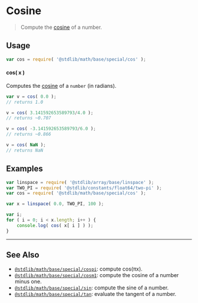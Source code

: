 <!--

@license Apache-2.0

Copyright (c) 2018 The Stdlib Authors.

Licensed under the Apache License, Version 2.0 (the "License");
you may not use this file except in compliance with the License.
You may obtain a copy of the License at

   http://www.apache.org/licenses/LICENSE-2.0

Unless required by applicable law or agreed to in writing, software
distributed under the License is distributed on an "AS IS" BASIS,
WITHOUT WARRANTIES OR CONDITIONS OF ANY KIND, either express or implied.
See the License for the specific language governing permissions and
limitations under the License.

-->

# Cosine

> Compute the [cosine][cosine] of a number.

<section class="usage">

## Usage

```javascript
var cos = require( '@stdlib/math/base/special/cos' );
```

#### cos( x )

Computes the [cosine][cosine] of a `number` (in radians).

```javascript
var v = cos( 0.0 );
// returns 1.0

v = cos( 3.141592653589793/4.0 );
// returns ~0.707

v = cos( -3.141592653589793/6.0 );
// returns ~0.866

v = cos( NaN );
// returns NaN
```

</section>

<!-- /.usage -->

<section class="examples">

## Examples

<!-- eslint no-undef: "error" -->

```javascript
var linspace = require( '@stdlib/array/base/linspace' );
var TWO_PI = require( '@stdlib/constants/float64/two-pi' );
var cos = require( '@stdlib/math/base/special/cos' );

var x = linspace( 0.0, TWO_PI, 100 );

var i;
for ( i = 0; i < x.length; i++ ) {
    console.log( cos( x[ i ] ) );
}
```

</section>

<!-- /.examples -->

<!-- Section for related `stdlib` packages. Do not manually edit this section, as it is automatically populated. -->

<section class="related">

* * *

## See Also

-   <span class="package-name">[`@stdlib/math/base/special/cospi`][@stdlib/math/base/special/cospi]</span><span class="delimiter">: </span><span class="description">compute cos(πx).</span>
-   <span class="package-name">[`@stdlib/math/base/special/cosm1`][@stdlib/math/base/special/cosm1]</span><span class="delimiter">: </span><span class="description">compute the cosine of a number minus one.</span>
-   <span class="package-name">[`@stdlib/math/base/special/sin`][@stdlib/math/base/special/sin]</span><span class="delimiter">: </span><span class="description">compute the sine of a number.</span>
-   <span class="package-name">[`@stdlib/math/base/special/tan`][@stdlib/math/base/special/tan]</span><span class="delimiter">: </span><span class="description">evaluate the tangent of a number.</span>

</section>

<!-- /.related -->

<!-- Section for all links. Make sure to keep an empty line after the `section` element and another before the `/section` close. -->

<section class="links">

[cosine]: https://en.wikipedia.org/wiki/Cosine

<!-- <related-links> -->

[@stdlib/math/base/special/cospi]: https://github.com/stdlib-js/stdlib/tree/develop/lib/node_modules/%40stdlib/math/base/special/cospi

[@stdlib/math/base/special/cosm1]: https://github.com/stdlib-js/stdlib/tree/develop/lib/node_modules/%40stdlib/math/base/special/cosm1

[@stdlib/math/base/special/sin]: https://github.com/stdlib-js/stdlib/tree/develop/lib/node_modules/%40stdlib/math/base/special/sin

[@stdlib/math/base/special/tan]: https://github.com/stdlib-js/stdlib/tree/develop/lib/node_modules/%40stdlib/math/base/special/tan

<!-- </related-links> -->

</section>

<!-- /.links -->
